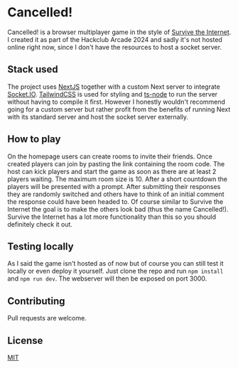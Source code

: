 # Cancelled!

Cancelled! is a browser multiplayer game in the style of [Survive the Internet](https://www.jackboxgames.com/games/survive-the-internet). I created it as part of the Hackclub Arcade 2024 and sadly it's not hosted online right now, since I don't have the resources to host a socket server.

## Stack used

The project uses [NextJS](https://nextjs.org/) together with a custom Next server to integrate [Socket.IO](https://socket.io/). [TailwindCSS](https://tailwindcss.com) is used for styling and [ts-node](https://www.npmjs.com/package/ts-node) to run the server without having to compile it first. However I honestly wouldn't recommend going for a custom server but rather profit from the benefits of running Next with its standard server and host the socket server externally.

## How to play

On the homepage users can create rooms to invite their friends. Once created players can join by pasting the link containing the room code. The host can kick players and start the game as soon as there are at least 2 players waiting. The maximum room size is 10. After a short countdown the players will be presented with a prompt. After submitting their responses they are randomly switched and others have to think of an initial comment the response could have been headed to. Of course similar to Survive the Internet the goal is to make the others look bad (thus the name Cancelled!). Survive the Internet has a lot more functionality than this so you should definitely check it out.

## Testing locally

As I said the game isn't hosted as of now but of course you can still test it locally or even deploy it yourself. Just clone the repo and run `npm install` and `npm run dev`. The webserver will then be exposed on port 3000.

## Contributing

Pull requests are welcome.

## License

[MIT](https://choosealicense.com/licenses/mit/)
